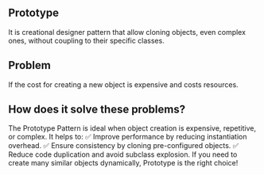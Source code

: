 ## Prototype
It is creational designer pattern that allow cloning objects, even complex ones, 
without coupling to their specific classes.

## Problem
If the cost for creating a new object is expensive  and costs resources.

## How does it solve these problems?
The Prototype Pattern is ideal when object creation is expensive, repetitive, or complex. It helps to:
✅ Improve performance by reducing instantiation overhead.
✅ Ensure consistency by cloning pre-configured objects.
✅ Reduce code duplication and avoid subclass explosion.
If you need to create many similar objects dynamically, Prototype is the right choice!